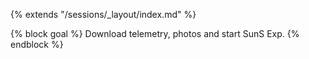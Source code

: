 {% extends "/sessions/_layout/index.md" %}

{% block goal %}
Download telemetry, photos and start SunS Exp.
{% endblock %}
